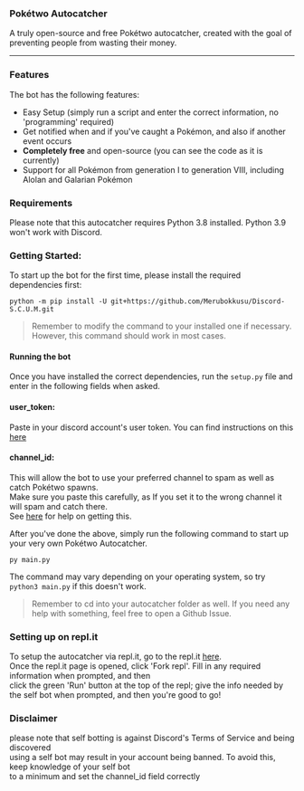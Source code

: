 ### **Pokétwo Autocatcher**
A truly open-source and free Pokétwo autocatcher, created with the goal of preventing people from wasting their money.

---

### Features
The bot has the following features:
- Easy Setup (simply run a script and enter the correct information, no 'programming' required)
- Get notified when and if you've caught a Pokémon, and also if another event occurs
- **Completely free** and open-source (you can see the code as it is currently)
- Support for all Pokémon from generation I to generation VIII, including Alolan and Galarian Pokémon

### Requirements
Please note that this autocatcher requires Python 3.8 installed. Python 3.9 won't work with Discord.

### Getting Started:
To start up the bot for the first time, please install the required dependencies first:
```
python -m pip install -U git+https://github.com/Merubokkusu/Discord-S.C.U.M.git
```
> Remember to modify the command to your installed one if necessary. <br>
> However, this command should work in most cases.

#### <b>Running the bot</b>
Once you have installed the correct dependencies, run the `setup.py` file and enter in the following fields when asked.

#### <b>user_token</b>:
Paste in your discord account's user token. You can find instructions on this [here](https://www.youtube.com/watch?v=3W9tAEsK7RM) <br>

#### <b>channel_id</b>:
This will allow the bot to use your preferred channel to spam as well as catch Pokétwo spawns. <br>
Make sure you paste this carefully, as If you set it to the wrong channel it will spam and catch there. <br>
See [here](https://www.youtube.com/watch?v=6dqYctHmazc) for help on getting this.

After you've done the above, simply run the following command to start up your very own Pokétwo Autocatcher.
```
py main.py
```
The command may vary depending on your operating system, so try `python3 main.py` if this doesn't work.

> Remember to cd into your autocatcher folder as well. If you need any help with something, feel free to open a Github Issue.

### Setting up on repl.it
To setup the autocatcher via repl.it, go to the repl.it [here](https://replit.com/@devraza/autocatcher). <br>
Once the repl.it page is opened, click 'Fork repl'. Fill in any required information when prompted, and then <br> click the green 'Run' button at the top of the repl; give the info needed by the self bot when prompted, and then you're good to go!

### Disclaimer
please note that self botting is against Discord's Terms of Service and being discovered <br> 
using a self bot may result in your account being banned. To avoid this, keep knowledge of your self bot <br> to a minimum and set the channel_id field correctly <br>